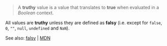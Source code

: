 > A **truthy** value is a value that translates to **true** when evaluated in a *Boolean* context.

All values are **truthy** unless they are defined as **falsy** (i.e. except for `false`, `0`, `""`, `null`, `undefined` and `NaN`).

See also: [falsy](https://github.com/FreeCodeCamp/FreeCodeCamp/wiki/js-falsy) | [MDN](https://developer.mozilla.org/en-US/docs/Glossary/Truthy)